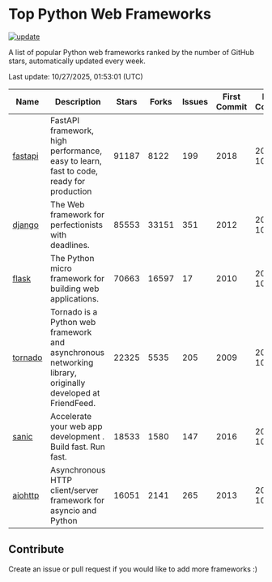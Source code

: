 # Top Python Web Frameworks

[![update](https://github.com/sunnysid3up/python-web-frameworks/actions/workflows/update.yml/badge.svg)](https://github.com/sunnysid3up/python-web-frameworks/actions/workflows/update.yml)

A list of popular Python web frameworks ranked by the number of GitHub stars, automatically updated every week.

Last update: 10/27/2025, 01:53:01 (UTC)

| Name          | Description          | Stars                     | Forks          | Issues               | First Commit        | Last Commit         |
|---------------|----------------------|---------------------------|----------------|----------------------|---------------------|---------------------|
| [fastapi](https://github.com/fastapi/fastapi) | FastAPI framework, high performance, easy to learn, fast to code, ready for production | 91187 | 8122 | 199 | 2018 | 2025-10-27 |
| [django](https://github.com/django/django) | The Web framework for perfectionists with deadlines. | 85553 | 33151 | 351 | 2012 | 2025-10-27 |
| [flask](https://github.com/pallets/flask) | The Python micro framework for building web applications. | 70663 | 16597 | 17 | 2010 | 2025-10-27 |
| [tornado](https://github.com/tornadoweb/tornado) | Tornado is a Python web framework and asynchronous networking library, originally developed at FriendFeed. | 22325 | 5535 | 205 | 2009 | 2025-10-26 |
| [sanic](https://github.com/sanic-org/sanic) |  Accelerate your web app development . Build fast. Run fast. | 18533 | 1580 | 147 | 2016 | 2025-10-26 |
| [aiohttp](https://github.com/aio-libs/aiohttp) | Asynchronous HTTP client/server framework for asyncio and Python | 16051 | 2141 | 265 | 2013 | 2025-10-26 |

## Contribute 

Create an issue or pull request if you would like to add more frameworks :)